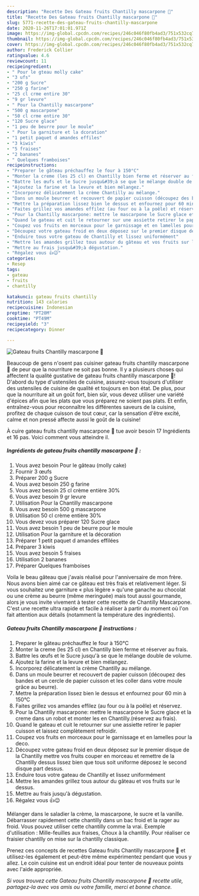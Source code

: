 ```yaml
---
description: "Recette Des Gateau fruits Chantilly mascarpone 🥰"
title: "Recette Des Gateau fruits Chantilly mascarpone 🥰"
slug: 5771-recette-des-gateau-fruits-chantilly-mascarpone
date: 2020-11-26T17:01:01.971Z
image: https://img-global.cpcdn.com/recipes/246c046f80fb4ad3/751x532cq70/gateau-fruits-chantilly-mascarpone-🥰-photo-principale-de-la-recette.jpg
thumbnail: https://img-global.cpcdn.com/recipes/246c046f80fb4ad3/751x532cq70/gateau-fruits-chantilly-mascarpone-🥰-photo-principale-de-la-recette.jpg
cover: https://img-global.cpcdn.com/recipes/246c046f80fb4ad3/751x532cq70/gateau-fruits-chantilly-mascarpone-🥰-photo-principale-de-la-recette.jpg
author: Frederick Collier
ratingvalue: 4.6
reviewcount: 11
recipeingredient:
- " Pour le gteau molly cake"
- "3 ufs"
- "200 g Sucre"
- "250 g farine"
- "25 cl crme entire 30"
- "9 gr levure"
- " Pour la Chantilly mascarpone"
- "500 g mascarpone"
- "50 cl crme entire 30"
- "120 Sucre glace"
- "1 peu de beurre pour le moule"
- " Pour la garniture et la dcoration"
- "1 petit paquet d amandes effiles"
- "3 kiwis"
- "5 fraises"
- "2 bananes"
- " Quelques framboises"
recipeinstructions:
- "Preparer le gâteau préchauffez le four à 150°C"
- "Monter la creme (les 25 cl) en Chantilly bien ferme et réserver au frais."
- "Battre les œufs et le Sucre jusqu&#39;à se que le mélange double de volume."
- "Ajoutez la farine et la levure et bien mélangez."
- "Incorporez délicatement la crème Chantilly au mélange."
- "Dans un moule beurrer et recouvert de papier cuisson (découpez des bandes et un cercle de papier cuisson et les coller dans votre moule grâce au beurre)."
- "Mettre la préparation lissez bien le dessus et enfournez pour 60 min à 150°C"
- "Faites grillez vos amandes effilez (au four ou à la poêle) et réservez."
- "Pour la Chantilly mascarpone: mettre le mascarpone le Sucre glace et la creme dans un robot et monter les en Chantilly.(réservez au frais)."
- "Quand le gateau et cuit le retourner sur une assiette retirer le papier cuisson et laissez complètement refroidir."
- "Coupez vos fruits en morceaux pour le garnissage et en lamelles pour la deco."
- "Découpez votre gateau froid en deux déposez sur le premier disque de la Chantilly mettre vos fruits couper en morceau et remettre de la Chantilly dessus lissez bien que tous soit uniforme déposez le second disque part dessus."
- "Enduire tous votre gateau de Chantilly et lissez uniformément"
- "Mettre les amandes grillez tous autour du gâteau et vos fruits sur le dessus."
- "Mettre au frais jusqu&#39;à dégustation."
- "Régalez vous 👍😉"
categories:
- Resep
tags:
- gateau
- fruits
- chantilly

katakunci: gateau fruits chantilly 
nutrition: 143 calories
recipecuisine: Indonesian
preptime: "PT20M"
cooktime: "PT49M"
recipeyield: "3"
recipecategory: Dinner

---
```



![Gateau fruits Chantilly mascarpone 🥰](https://img-global.cpcdn.com/recipes/246c046f80fb4ad3/751x532cq70/gateau-fruits-chantilly-mascarpone-🥰-photo-principale-de-la-recette.jpg)

Beaucoup de gens n'osent pas cuisiner gateau fruits chantilly mascarpone 🥰 de peur que la nourriture ne soit pas bonne. Il y a plusieurs choses qui affectent la qualité gustative de gateau fruits chantilly mascarpone 🥰! D'abord du type d'ustensiles de cuisine, assurez-vous toujours d'utiliser des ustensiles de cuisine de qualité et toujours en bon état. De plus, pour que la nourriture ait un goût fort, bien sûr, vous devez utiliser une variété d'épices afin que les plats que vous préparez ne soient pas plats. Et enfin, entraînez-vous pour reconnaître les différentes saveurs de la cuisine, profitez de chaque cuisson de tout cœur, car la sensation d'être excité, calme et non pressé affecte aussi le goût de la cuisine!

<!--inarticleads1-->

À cuire gateau fruits chantilly mascarpone 🥰 tue avoir besoin 17 Ingrédients et 16 pas. Voici comment vous atteindre il.

##### Ingrédients de gateau fruits chantilly mascarpone 🥰 :

1. Vous avez besoin  Pour le gâteau (molly cake)
1. Fournir 3 œufs
1. Préparer 200 g Sucre
1. Vous avez besoin 250 g farine
1. Vous avez besoin 25 cl crème entière 30%
1. Vous avez besoin 9 gr levure
1. Utilisation  Pour la Chantilly mascarpone
1. Vous avez besoin 500 g mascarpone
1. Utilisation 50 cl crème entière 30%
1. Vous devez vous préparer 120 Sucre glace
1. Vous avez besoin 1 peu de beurre pour le moule
1. Utilisation  Pour la garniture et la décoration
1. Préparer 1 petit paquet d amandes effilées
1. Préparer 3 kiwis
1. Vous avez besoin 5 fraises
1. Utilisation 2 bananes
1. Préparer  Quelques framboises


Voila le beau gâteau que j&#39;avais réalisé pour l&#39;anniversaire de mon frère. Nous avons bien aimé car ce gâteau est très frais et relativement léger. Si vous souhaitez une garniture « plus légère » qu&#39;une ganache au chocolat ou une crème au beurre (même meringuée) mais tout aussi gourmande, alors je vous invite vivement à tester cette recette de Chantilly Mascarpone. C&#39;est une recette ultra rapide et facile à réaliser à partir du moment où l&#39;on fait attention aux détails (notamment la température des ingrédients). 

<!--inarticleads2-->

##### Gateau fruits Chantilly mascarpone 🥰 instructions :

1. Preparer le gâteau préchauffez le four à 150°C
1. Monter la creme (les 25 cl) en Chantilly bien ferme et réserver au frais.
1. Battre les œufs et le Sucre jusqu&#39;à se que le mélange double de volume.
1. Ajoutez la farine et la levure et bien mélangez.
1. Incorporez délicatement la crème Chantilly au mélange.
1. Dans un moule beurrer et recouvert de papier cuisson (découpez des bandes et un cercle de papier cuisson et les coller dans votre moule grâce au beurre).
1. Mettre la préparation lissez bien le dessus et enfournez pour 60 min à 150°C
1. Faites grillez vos amandes effilez (au four ou à la poêle) et réservez.
1. Pour la Chantilly mascarpone: mettre le mascarpone le Sucre glace et la creme dans un robot et monter les en Chantilly.(réservez au frais).
1. Quand le gateau et cuit le retourner sur une assiette retirer le papier cuisson et laissez complètement refroidir.
1. Coupez vos fruits en morceaux pour le garnissage et en lamelles pour la deco.
1. Découpez votre gateau froid en deux déposez sur le premier disque de la Chantilly mettre vos fruits couper en morceau et remettre de la Chantilly dessus lissez bien que tous soit uniforme déposez le second disque part dessus.
1. Enduire tous votre gateau de Chantilly et lissez uniformément
1. Mettre les amandes grillez tous autour du gâteau et vos fruits sur le dessus.
1. Mettre au frais jusqu&#39;à dégustation.
1. Régalez vous 👍😉


Mélanger dans le saladier la crème, la mascarpone, le sucre et la vanille. Débarrasser rapidement cette chantilly dans un bac froid et la rager au froid. Vous pouvez utiliser cette chantilly comme la vrai. Exemple d&#39;utilisation : Mille-feuilles aux fraises, Choux à la chantilly. Pour réaliser ce fraisier chantilly on mise sur la chantilly classique. 

<!--inarticleads1-->

<p>
Prenez ces concepts de recettes Gateau fruits Chantilly mascarpone 🥰 et utilisez-les également et peut-être même expérimentez pendant que vous y allez. Le coin cuisine est un endroit idéal pour tenter de nouveaux points avec l'aide appropriée.
</p>

<p>
<i>Si vous trouvez cette Gateau fruits Chantilly mascarpone 🥰 recette utile, partagez-la avec vos amis ou votre famille, merci et bonne chance.</i>
</p>
